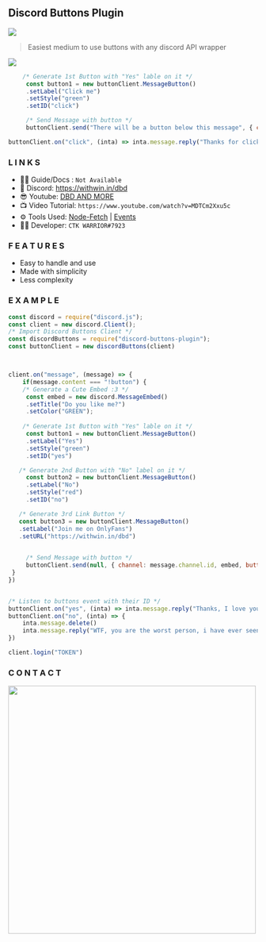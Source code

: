 ## Discord Buttons Plugin
<a href="https://www.npmjs.com/package/discord-buttons-plugin"><img src="https://nodei.co/npm/discord-buttons-plugin.png?downloads=true&stars=true"></a>

> Easiest medium to use buttons with any discord API wrapper

![](https://cdn.discordapp.com/attachments/675669552796925987/850836437346549860/unknown.png)


```js
    /* Generate 1st Button with "Yes" lable on it */
	 const button1 = new buttonClient.MessageButton()
	 .setLabel("Click me")
	 .setStyle("green")
	 .setID("click")

     /* Send Message with button */
     buttonClient.send("There will be a button below this message", { channel: "CHANNEL ID", buttons: [ [button] ]})
```

```js
buttonClient.on("click", (inta) => inta.message.reply("Thanks for clicking me :3"))
```

### L I N K S
- 🐱‍💻 Guide/Docs : `Not Available`
- 💬 Discord: https://withwin.in/dbd
- 😎 Youtube: [DBD AND MORE](https://www.youtube.com/channel/UClAFgotVhZ1DGvN57EMY7fA)
- 📺 Video Tutorial: `https://www.youtube.com/watch?v=MDTCm2Xxu5c`
- ⚙ Tools Used: [Node-Fetch](https://www.npmjs.com/search?q=node%20fetch) | [Events](https://www.npmjs.com/package/events)
- 👩‍💻 Developer: `CTK WARRIOR#7923`

### F E A T U R E S
- Easy to handle and use
- Made with simplicity
- Less complexity

### E X A M P L E
```js
const discord = require("discord.js");
const client = new discord.Client();
/* Import Discord Buttons Client */
const discordButtons = require("discord-buttons-plugin");
const buttonClient = new discordButtons(client)



client.on("message", (message) => {
	if(message.content === "!button") {
	/* Generate a Cute Embed :3 */
	 const embed = new discord.MessageEmbed()
	 .setTitle("Do you like me?")
	 .setColor("GREEN");
 
    /* Generate 1st Button with "Yes" lable on it */
	 const button1 = new buttonClient.MessageButton()
	 .setLabel("Yes")
	 .setStyle("green")
	 .setID("yes")

   /* Generate 2nd Button with "No" label on it */
	 const button2 = new buttonClient.MessageButton()
	 .setLabel("No")
	 .setStyle("red")
	 .setID("no")

   /* Generate 3rd Link Button */
   const button3 = new buttonClient.MessageButton()
   .setLabel("Join me on OnlyFans")
   .setURL("https://withwin.in/dbd")

     
     /* Send Message with button */
     buttonClient.send(null, { channel: message.channel.id, embed, buttons: [ [button1, button2], [button3] ]})
 }
})


/* Listen to buttons event with their ID */
buttonClient.on("yes", (inta) => inta.message.reply("Thanks, I love you :3"))
buttonClient.on("no", (inta) => {
	inta.message.delete()
	inta.message.reply("WTF, you are the worst person, i have ever seen")
})

client.login("TOKEN") 
```

### C O N T A C T
<a href="https://withwin.in/dbd"><img src="https://discord.com/api/guilds/598122945604354053/widget.png?style=banner2" width="500"></a>
